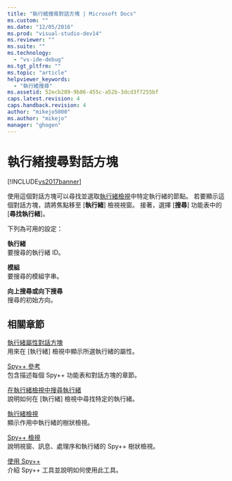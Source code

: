 ```yaml
---
title: "執行緒搜尋對話方塊 | Microsoft Docs"
ms.custom: ""
ms.date: "12/05/2016"
ms.prod: "visual-studio-dev14"
ms.reviewer: ""
ms.suite: ""
ms.technology: 
  - "vs-ide-debug"
ms.tgt_pltfrm: ""
ms.topic: "article"
helpviewer_keywords: 
  - "執行緒搜尋"
ms.assetid: 52ecb289-9b86-455c-a52b-3dcd3f7255bf
caps.latest.revision: 4
caps.handback.revision: 4
author: "mikejo5000"
ms.author: "mikejo"
manager: "ghogen"
---
```

# 執行緒搜尋對話方塊
[!INCLUDE[vs2017banner](../code-quality/includes/vs2017banner.md)]

使用這個對話方塊可以尋找並選取[執行緒檢視](../debugger/threads-view.md)中特定執行緒的節點。  若要顯示這個對話方塊，請將焦點移至 \[**執行緒**\] 檢視視窗。  接著，選擇 \[**搜尋**\] 功能表中的 \[**尋找執行緒**\]。  
  
 下列為可用的設定：  
  
 **執行緒**  
 要搜尋的執行緒 ID。  
  
 **模組**  
 要搜尋的模組字串。  
  
 **向上搜尋或向下搜尋**  
 搜尋的初始方向。  
  
## 相關章節  
 [執行緒屬性對話方塊](../debugger/thread-properties-dialog-box.md)  
 用來在 \[執行緒\] 檢視中顯示所選執行緒的屬性。  
  
 [Spy\+\+ 參考](../debugger/spy-increment-reference.md)  
 包含描述每個 Spy\+\+ 功能表和對話方塊的章節。  
  
 [在執行緒檢視中搜尋執行緒](../debugger/how-to-search-for-a-thread-in-threads-view.md)  
 說明如何在 \[執行緒\] 檢視中尋找特定的執行緒。  
  
 [執行緒檢視](../debugger/threads-view.md)  
 顯示作用中執行緒的樹狀檢視。  
  
 [Spy\+\+ 檢視](../debugger/spy-increment-views.md)  
 說明視窗、訊息、處理序和執行緒的 Spy\+\+ 樹狀檢視。  
  
 [使用 Spy\+\+](../debugger/using-spy-increment.md)  
 介紹 Spy\+\+ 工具並說明如何使用此工具。